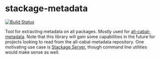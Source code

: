 # stackage-metadata

[![Build Status](https://travis-ci.org/commercialhaskell/all-cabal-metadata-tool.svg?branch=master)](https://travis-ci.org/commercialhaskell/all-cabal-metadata-tool)

Tool for extracting metadata on all packages. Mostly used for
[all-cabal-metadata](https://github.com/commercialhaskell/all-cabal-metadata).
Note that this library will gain some capabilities in the future for projects
looking to read from the all-cabal-metadata repository. One motivating use case
is [Stackage Server](https://www.stackage.org), though command line utilities
would make sense as well.
